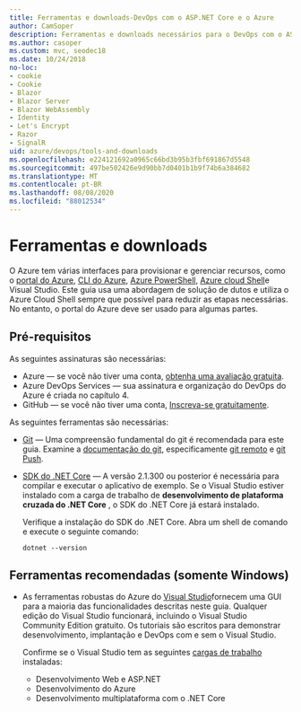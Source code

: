 ```yaml
---
title: Ferramentas e downloads-DevOps com o ASP.NET Core e o Azure
author: CamSoper
description: Ferramentas e downloads necessários para o DevOps com o ASP.NET Core e o Azure.
ms.author: casoper
ms.custom: mvc, seodec18
ms.date: 10/24/2018
no-loc:
- cookie
- Cookie
- Blazor
- Blazor Server
- Blazor WebAssembly
- Identity
- Let's Encrypt
- Razor
- SignalR
uid: azure/devops/tools-and-downloads
ms.openlocfilehash: e224121692a0965c66bd3b95b3fbf691867d5548
ms.sourcegitcommit: 497be502426e9d90bb7d0401b1b9f74b6a384682
ms.translationtype: MT
ms.contentlocale: pt-BR
ms.lasthandoff: 08/08/2020
ms.locfileid: "88012534"
---
```

# <a name="tools-and-downloads"></a>Ferramentas e downloads

O Azure tem várias interfaces para provisionar e gerenciar recursos, como o [portal do Azure](https://portal.azure.com), [CLI do Azure](/cli/azure/), [Azure PowerShell](/powershell/azure/overview), [Azure cloud Shell](https://shell.azure.com/bash)e Visual Studio. Este guia usa uma abordagem de solução de dutos e utiliza o Azure Cloud Shell sempre que possível para reduzir as etapas necessárias. No entanto, o portal do Azure deve ser usado para algumas partes.

## <a name="prerequisites"></a>Pré-requisitos

As seguintes assinaturas são necessárias:

* Azure &mdash; se você não tiver uma conta, [obtenha uma avaliação gratuita](https://azure.microsoft.com/free/dotnet/).
* Azure DevOps Services &mdash; sua assinatura e organização do DevOps do Azure é criada no capítulo 4.
* GitHub &mdash; se você não tiver uma conta, [Inscreva-se gratuitamente](https://github.com/join).

As seguintes ferramentas são necessárias:

* [Git](https://git-scm.com/downloads) &mdash; Uma compreensão fundamental do git é recomendada para este guia. Examine a [documentação do git](https://git-scm.com/doc), especificamente [git remoto](https://git-scm.com/docs/git-remote) e [git Push](https://git-scm.com/docs/git-push).
* [SDK do .NET Core](https://dotnet.microsoft.com/download/) &mdash; A versão 2.1.300 ou posterior é necessária para compilar e executar o aplicativo de exemplo. Se o Visual Studio estiver instalado com a carga de trabalho de **desenvolvimento de plataforma cruzada do .NET Core** , o SDK do .NET Core já estará instalado.

    Verifique a instalação do SDK do .NET Core. Abra um shell de comando e execute o seguinte comando:

    ```dotnetcli
    dotnet --version
    ```

## <a name="recommended-tools-windows-only"></a>Ferramentas recomendadas (somente Windows)

* As ferramentas robustas do Azure do [Visual Studio](https://visualstudio.microsoft.com)fornecem uma GUI para a maioria das funcionalidades descritas neste guia. Qualquer edição do Visual Studio funcionará, incluindo o Visual Studio Community Edition gratuito. Os tutoriais são escritos para demonstrar desenvolvimento, implantação e DevOps com e sem o Visual Studio.

  Confirme se o Visual Studio tem as seguintes [cargas de trabalho](/visualstudio/install/modify-visual-studio) instaladas:

  * Desenvolvimento Web e ASP.NET
  * Desenvolvimento do Azure
  * Desenvolvimento multiplataforma com o .NET Core
